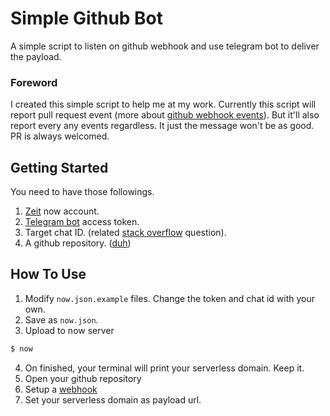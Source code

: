 # Simple Github Bot
A simple script to listen on github webhook and use telegram bot to deliver the payload.

### Foreword
I created this simple script to help me at my work. Currently this script will report pull request event (more about [github webhook events](https://developer.github.com/webhooks/#events)). But it'll also report every any events regardless. It just the message won't be as good. PR is always welcomed.

## Getting Started
You need to have those followings.
1. [Zeit](https://zeit.co/now) now account.
2. [Telegram bot](https://core.telegram.org/bots) access token.
3. Target chat ID. (related [stack overflow](https) question).
4. A github repository. ([duh](https://github.com/alvinmatias69))

## How To Use
1. Modify `now.json.example` files. Change the token and chat id with your own.
2. Save as `now.json`.
3. Upload to now server
  ```sh
  $ now
  ```
4. On finished, your terminal will print your serverless domain. Keep it.
5. Open your github repository
6. Setup a [webhook](https://developer.github.com/webhooks)
7. Set your serverless domain as payload url.
